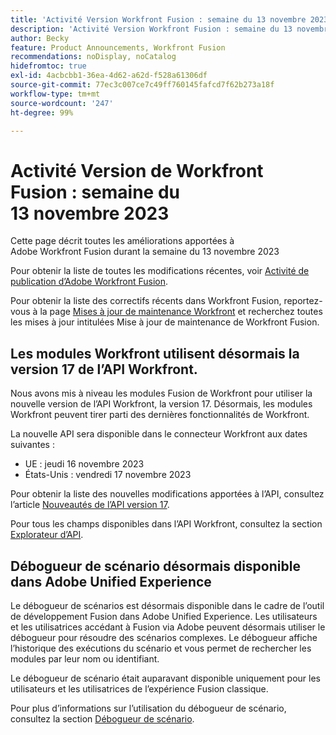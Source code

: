 ```yaml
---
title: 'Activité Version Workfront Fusion : semaine du 13 novembre 2023'
description: 'Activité Version Workfront Fusion : semaine du 13 novembre 2023'
author: Becky
feature: Product Announcements, Workfront Fusion
recommendations: noDisplay, noCatalog
hidefromtoc: true
exl-id: 4acbcbb1-36ea-4d62-a62d-f528a61306df
source-git-commit: 77ec3c007ce7c49ff760145fafcd7f62b273a18f
workflow-type: tm+mt
source-wordcount: '247'
ht-degree: 99%

---
```


# Activité Version de Workfront Fusion : semaine du 13 novembre 2023

Cette page décrit toutes les améliorations apportées à Adobe Workfront Fusion durant la semaine du 13 novembre 2023

Pour obtenir la liste de toutes les modifications récentes, voir [Activité de publication d’Adobe Workfront Fusion](/help/workfront-fusion/fusion-product-releases/fusion-release-activity.md).

Pour obtenir la liste des correctifs récents dans Workfront Fusion, reportez-vous à la page [Mises à jour de maintenance Workfront](https://experienceleague.adobe.com/docs/workfront-known-issues/releases/current-updates.html) et recherchez toutes les mises à jour intitulées Mise à jour de maintenance de Workfront Fusion.

## Les modules Workfront utilisent désormais la version 17 de l’API Workfront.

Nous avons mis à niveau les modules Fusion de Workfront pour utiliser la nouvelle version de l’API Workfront, la version 17. Désormais, les modules Workfront peuvent tirer parti des dernières fonctionnalités de Workfront.

La nouvelle API sera disponible dans le connecteur Workfront aux dates suivantes :

* UE : jeudi 16 novembre 2023
* États-Unis : vendredi 17 novembre 2023

Pour obtenir la liste des nouvelles modifications apportées à l’API, consultez l’article [Nouveautés de l’API version 17](https://experienceleague.adobe.com/en/docs/workfront/using/adobe-workfront-api/api-notes/new-api-version-17).

Pour tous les champs disponibles dans l’API Workfront, consultez la section [Explorateur d’API](https://developer.adobe.com/workfront/api-explorer).

## Débogueur de scénario désormais disponible dans Adobe Unified Experience

Le débogueur de scénarios est désormais disponible dans le cadre de l’outil de développement Fusion dans Adobe Unified Experience. Les utilisateurs et les utilisatrices accédant à Fusion via Adobe peuvent désormais utiliser le débogueur pour résoudre des scénarios complexes. Le débogueur affiche l’historique des exécutions du scénario et vous permet de rechercher les modules par leur nom ou identifiant.

Le débogueur de scénario était auparavant disponible uniquement pour les utilisateurs et les utilisatrices de l’expérience Fusion classique.

Pour plus d’informations sur l’utilisation du débogueur de scénario, consultez la section [Débogueur de scénario](/help/workfront-fusion/manage-scenarios/debug-a-scenario.md#scenario-debugger).
